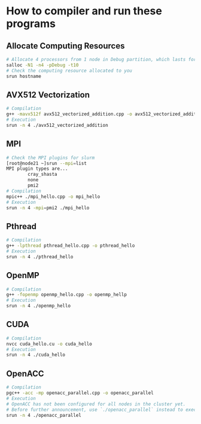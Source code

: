 # How to compiler and run these programs

## Allocate Computing Resources
```bash
# Allocate 4 processors from 1 node in Debug partition, which lasts for 10 minutes
salloc -N1 -n4 -pDebug -t10
# Check the computing resource allocated to you
srun hostname
```

## AVX512 Vectorization
```bash
# Compilation
g++ -mavx512f avx512_vectorized_addition.cpp -o avx512_vectorized_addition
# Execution
srun -n 4 ./avx512_vectorized_addition
```

## MPI
```bash
# Check the MPI plugins for slurm
[root@node21 ~]srun --mpi=list
MPI plugin types are...
        cray_shasta
        none
        pmi2
# Compilation
mpic++ ./mpi_hello.cpp -o mpi_hello
# Execution
srun -n 4 -mpi=pmi2 ./mpi_hello
```

## Pthread
```bash
# Compilation
g++ -lpthread pthread_hello.cpp -o pthread_hello
# Execution
srun -n 4 ./pthread_hello
```

## OpenMP
```bash
# Compilation
g++ -fopenmp openmp_hello.cpp -o openmp_hellp
# Execution
srun -n 4 ./openmp_hello
```

## CUDA
```bash
# Compilation
nvcc cuda_hello.cu -o cuda_hello
# Execution
srun -n 4 ./cuda_hello
```

## OpenACC
```bash
# Compilation
pgc++ -acc -mp openacc_parallel.cpp -o openacc_parallel
# Execution
# OpenACC has not been configured for all nodes in the cluster yet.
# Before further announcement, use `./openacc_parallel` instead to execute locally
srun -n 4 ./openacc_parallel
```
